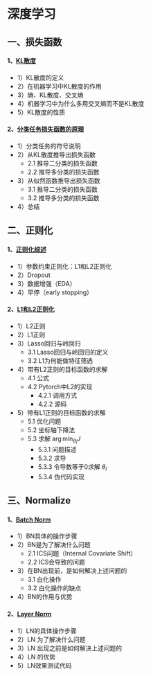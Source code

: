 # 深度学习

## 一、损失函数

#### 1、[KL散度](./深度学习/损失函数/KL散度/)

* 1）KL散度的定义
* 2）在机器学习中KL散度的作用
* 3）熵、KL散度、交叉熵
* 4）机器学习中为什么多用交叉熵而不是KL散度
* 5）KL散度的性质

#### 2、[分类任务损失函数的原理](./深度学习/损失函数/分类任务损失函数的原理/)

* 1）分类任务的符号说明
* 2）从KL散度推导出损失函数
    * 2.1 推导二分类的损失函数
    * 2.2 推导多分类的损失函数
* 3）从似然函数推导出损失函数
    * 3.1 推导二分类的损失函数
    * 3.2 推导多分类的损失函数
* 4）总结

## 二、正则化

#### 1、[正则化综述](./深度学习/正则化/正则化综述/)

* 1）参数约束正则化：L1和L2正则化
* 2）Dropout
* 3）数据增强（EDA）
* 4）早停（early stopping）

#### 2、[L1和L2正则化](./深度学习/正则化/L1和L2正则化/)

* 1）L2正则
* 2）L1正则
* 3）Lasso回归与岭回归
    * 3.1 Lasso回归与岭回归的定义
    * 3.2 L1为何能做特征筛选
* 4）带有L2正则的目标函数的求解
    * 4.1 公式
    * 4.2 Pytorch中L2的实现
        * 4.2.1 调用方式
        * 4.2.2 源码
* 5）带有L1正则的目标函数的求解
    * 5.1 优化问题
    * 5.2 坐标轴下降法
    * 5.3 求解 $\arg \min_{\theta_l} J$
        * 5.3.1 问题描述
        * 5.3.2 求导
        * 5.3.3 令导数等于0求解 $\theta_l$
        * 5.3.4 伪代码实现

## 三、Normalize

#### 1、[Batch Norm](./深度学习/Normalize/batch_normalize/)

* 1）BN具体的操作步骤
* 2）BN是为了解决什么问题
    * 2.1 ICS问题（Internal Covariate Shift）
    * 2.2 ICS会导致的问题
* 3）在BN出现前，是如何解决上述问题的
    * 3.1 白化操作
    * 3.2 白化操作的缺点
* 4）BN的作用与优势

#### 2、[Layer Norm](./深度学习/Normalize/layer_normalize/)

* 1）LN的具体操作步骤
* 2）LN 为了解决什么问题
* 3）LN 出现之前是如何解决上述问题的
* 4）LN 的优势
* 5）LN效果测试代码
